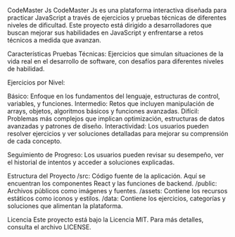 CodeMaster Js
CodeMaster Js es una plataforma interactiva diseñada para practicar JavaScript a través de ejercicios y pruebas técnicas de diferentes niveles de dificultad. Este proyecto está dirigido a desarrolladores que buscan mejorar sus habilidades en JavaScript y enfrentarse a retos técnicos a medida que avanzan.

Características
Pruebas Técnicas: Ejercicios que simulan situaciones de la vida real en el desarrollo de software, con desafíos para diferentes niveles de habilidad.

Ejercicios por Nivel:

Básico: Enfoque en los fundamentos del lenguaje, estructuras de control, variables, y funciones.
Intermedio: Retos que incluyen manipulación de arrays, objetos, algoritmos básicos y funciones avanzadas.
Difícil: Problemas más complejos que implican optimización, estructuras de datos avanzadas y patrones de diseño.
Interactividad: Los usuarios pueden resolver ejercicios y ver soluciones detalladas para mejorar su comprensión de cada concepto.

Seguimiento de Progreso: Los usuarios pueden revisar su desempeño, ver el historial de intentos y acceder a soluciones explicadas.

Estructura del Proyecto
/src: Código fuente de la aplicación. Aquí se encuentran los componentes React y las funciones de backend.
/public: Archivos públicos como imágenes y fuentes.
/assets: Contiene los recursos estáticos como iconos y estilos.
/data: Contiene los ejercicios, categorías y soluciones que alimentan la plataforma.

Licencia
Este proyecto está bajo la Licencia MIT. Para más detalles, consulta el archivo LICENSE.

